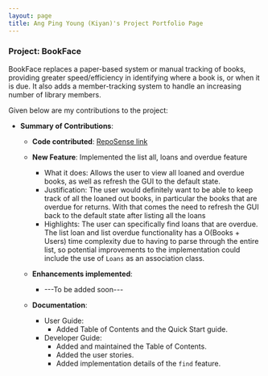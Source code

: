 ```yaml
---
layout: page
title: Ang Ping Young (Kiyan)'s Project Portfolio Page
---
```



### Project: BookFace
BookFace replaces a paper-based system or manual tracking of books, providing greater speed/efficiency in identifying where a book is, or when it is due. It also adds a member-tracking system to handle an increasing number of library members.

Given below are my contributions to the project:

* **Summary of Contributions**:
  * **Code contributed**: [RepoSense link](https://nus-cs2103-ay2223s1.github.io/tp-dashboard/?search=kynapy&breakdown=true)

  * **New Feature**: Implemented the list all, loans and overdue feature
      * What it does: Allows the user to view all loaned and overdue books, as well as refresh the GUI to the default state.
      * Justification: The user would definitely want to be able to keep track of all the loaned out books, in particular the books that are overdue for returns. With that comes the need to refresh the GUI back to the default state after listing all the loans
      * Highlights: The user can specifically find loans that are overdue. The list loan and list overdue functionality has a O(Books + Users) time complexity due to having to parse through the entire list, so potential improvements to the implementation could include the use of `Loans` as an association class.

  * **Enhancements implemented**:
    * ---To be added soon---

  * **Documentation**:
    * User Guide:
      * Added Table of Contents and the Quick Start guide.
    * Developer Guide:
      * Added and maintained the Table of Contents.
      * Added the user stories.
      * Added implementation details of the `find` feature.
